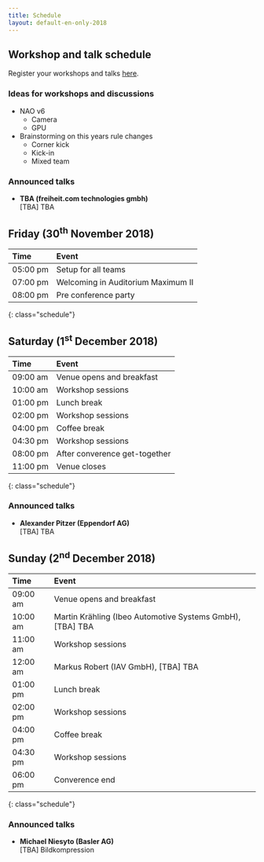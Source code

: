 ```yaml
---
title: Schedule
layout: default-en-only-2018
---
```


## Workshop and talk schedule

Register your workshops and talks <a href="https://www.rohow.de/mopad">here</a>.

### Ideas for workshops and discussions  

- NAO v6
  - Camera
  - GPU
- Brainstorming on this years rule changes
  - Corner kick
  - Kick-in
  - Mixed team

### Announced talks

* **TBA (freiheit.com technologies gmbh)**  
[TBA] TBA

## Friday (30<sup>th</sup> November 2018)

| Time     | Event                              |
| :------  | :-------                           |
| 05:00 pm | Setup for all teams                |
| 07:00 pm | Welcoming in Auditorium Maximum II |
| 08:00 pm | Pre conference party               |
{: class="schedule"}

## Saturday (1<sup>st</sup> December 2018)

| Time     | Event                         |
| :------  | :-------                      |
| 09:00 am | Venue opens and breakfast     |
| 10:00 am | Workshop sessions             |
| 01:00 pm | Lunch break                   |
| 02:00 pm | Workshop sessions             |
| 04:00 pm | Coffee break                  |
| 04:30 pm | Workshop sessions             |
| 08:00 pm | After converence get-together |
| 11:00 pm | Venue closes                  |
{: class="schedule"}

### Announced talks

* **Alexander Pitzer (Eppendorf AG)**  
[TBA] TBA

## Sunday (2<sup>nd</sup> December 2018)

| Time     | Event                                                     |
| :------  | :-------                                                  |
| 09:00 am | Venue opens and breakfast                                 |
| 10:00 am | Martin Krähling (Ibeo Automotive Systems GmbH), [TBA] TBA |
| 11:00 am | Workshop sessions                                         |
| 12:00 am | Markus Robert (IAV GmbH), [TBA] TBA                       |
| 01:00 pm | Lunch break                                               |
| 02:00 pm | Workshop sessions                                         |
| 04:00 pm | Coffee break                                              |
| 04:30 pm | Workshop sessions                                         |
| 06:00 pm | Converence end                                            |
{: class="schedule"}

### Announced talks

* **Michael Niesyto (Basler AG)**  
[TBA] Bildkompression
